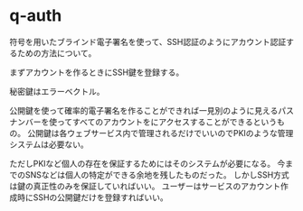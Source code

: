 # q-auth
符号を用いたブラインド電子署名を使って、SSH認証のようにアカウント認証するための方法について。

まずアカウントを作るときにSSH鍵を登録する。

秘密鍵はエラーベクトル。

公開鍵を使って確率的電子署名を作ることができれば一見別のように見えるパスナンバーを使ってすべてのアカウントをにアクセスすることができるというもの。
公開鍵は各ウェブサービス内で管理されるだけでいいのでPKIのような管理システムは必要ない。

ただしPKIなど個人の存在を保証するためにはそのシステムが必要になる。
今までのSNSなどは個人の特定ができる余地を残したものだった。
しかしSSH方式は鍵の真正性のみを保証していればいい。
ユーザーはサービスのアカウント作成時にSSHの公開鍵だけを登録すればいい。
